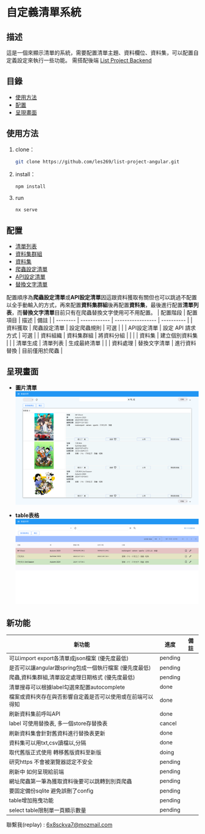 # 自定義清單系統

## 描述

這是一個來顯示清單的系統，需要配置清單主題、資料欄位、資料集，可以配置自定義設定來執行一些功能。
需搭配後端 [List Project Backend](https://github.com/les269/listProjectBackend)

## 目錄

- [使用方法](#使用方法)
- [配置](#配置)
- [呈現畫面](#呈現畫面)

## 使用方法

1. clone：
   ```bash
   git clone https://github.com/les269/list-project-angular.git
   ```
2. install：
   ```bash
   npm install
   ```
3. run
   ```bash
   nx serve
   ```

## 配置

- [清單列表](./public/md/list.md)
- [資料集群組](./public/md/dataset-group.md)
- [資料集](./public/md/dataset.md)
- [爬蟲設定清單](./public/md/scrapy.md)
- [API設定清單](./public/md/api.md)
- [替換文字清單](./public/md/replace-value-map.md)

配置順序為**爬蟲設定清單**或**API設定清單**因這跟資料獲取有關但也可以跳過不配置以全手動輸入的方式，再來配置**資料集群組**後再配置**資料集**，最後進行配置**清單列表**，而**替換文字清單**目前只有在爬蟲替換文字使用可不用配置。
| 配置階段 | 配置項目 | 描述 | 備註 |
| -------- | ------------ | ----------------- | ---------- |
| 資料獲取 | 爬蟲設定清單 | 設定爬蟲規則 | 可選 |
| | API設定清單 | 設定 API 請求方式 | 可選 |
| 資料組織 | 資料集群組 | 將資料分組 | |
| | 資料集 | 建立個別資料集 | |
| 清單生成 | 清單列表 | 生成最終清單 | |
| 資料處理 | 替換文字清單 | 進行資料替換 | 目前僅用於爬蟲 |

## 呈現畫面

- **圖片清單**
  ![動畫清單](./public/md-img/動畫清單.png)

- **table表格**
  ![動畫清單](./public/md-img/動畫清單-table.png)

## 新功能

| 新功能                                                     | 進度    | 備註 |
| ---------------------------------------------------------- | ------- | ---- |
| 可以import export各清單成json檔案 (優先度最低)             | pending |      |
| 是否可以讓angular跟spring包成一個執行檔案 (優先度最低)     | pending |      |
| 爬蟲,資料集群組,清單設定處理日期格式 (優先度最低)          | pending |      |
| 清單搜尋可以根據label勾選來配置autocomplete                | done    |      |
| 檔案或資料夾存在與否影響自定義是否可以使用或在前端可以得知 | done    |      |
| 刷新資料集前呼叫API                                        | done    |      |
| label 可使用替換表, 多一個store存替換表                    | cancel  |      |
| 刷新資料集會針對舊資料進行替換表更新                       | done    |      |
| 資料集可以用txt,csv讀檔以,分隔                             | done    |      |
| 取代舊版正式使用 轉移舊版資料至新版                        | doing   |      |
| 研究https 不會被瀏覽器認定不安全                           | pending |      |
| 刷新中 如何呈現給前端                                      | pending |      |
| 網址爬蟲第一筆為獲取資料後要可以跳轉到別頁爬蟲             | pending |      |
| 要固定備份sqlite 避免誤刪了config                          | pending |      |
| table增加拖曳功能                                          | pending |      |
| select table限制單一頁顯示數量                             | pending |      |

聯繫我(replay) : 6x8sckva7@mozmail.com

